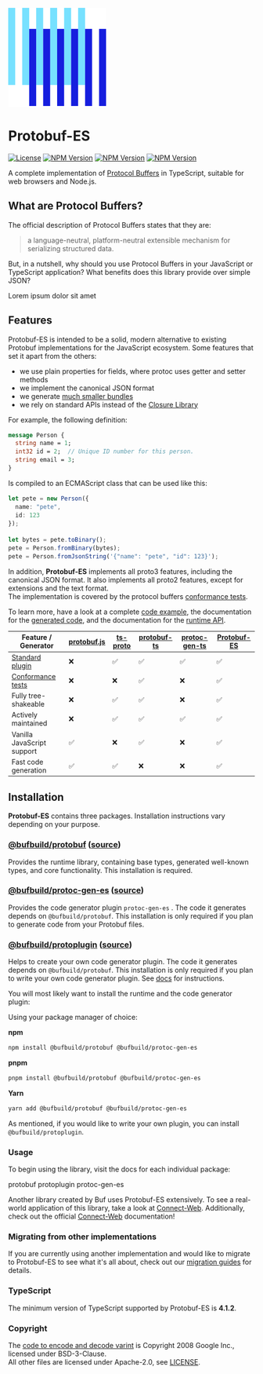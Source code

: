 ![The Buf logo](./.github/buf-logo.svg)

# Protobuf-ES

[![License](https://img.shields.io/github/license/bufbuild/protobuf-es?color=blue)](./LICENSE) [![NPM Version](https://img.shields.io/npm/v/@bufbuild/protobuf/latest?color=green&label=%40bufbuild%2Fprotobuf)](https://www.npmjs.com/package/@bufbuild/protobuf) [![NPM Version](https://img.shields.io/npm/v/@bufbuild/protoplugin/latest?color=green&label=%40bufbuild%2Fprotoplugin)](https://www.npmjs.com/package/@bufbuild/protoplugin) [![NPM Version](https://img.shields.io/npm/v/@bufbuild/protoc-gen-es/latest?color=green&label=%40bufbuild%2Fprotoc-gen-es)](https://www.npmjs.com/package/@bufbuild/protoc-gen-es) 

A complete implementation of [Protocol Buffers](https://developers.google.com/protocol-buffers) in TypeScript,
suitable for web browsers and Node.js.

## What are Protocol Buffers?
The official description of Protocol Buffers states that they are: 

> a language-neutral, platform-neutral extensible mechanism for serializing structured data.

But, in a nutshell, why should you use Protocol Buffers in your JavaScript or TypeScript application?  What benefits does this library provide over simple JSON?

Lorem ipsum dolor sit amet


## Features

Protobuf-ES is intended to be a solid, modern alternative to existing Protobuf implementations for the JavaScript ecosystem.  Some features that set it apart from the others:

- we use plain properties for fields, where protoc uses getter and setter methods
- we implement the canonical JSON format
- we generate [much smaller bundles](packages/protobuf-bench)
- we rely on standard APIs instead of the [Closure Library](http://googlecode.blogspot.com/2009/11/introducing-closure-tools.html)

For example, the following definition:

```protobuf
message Person {
  string name = 1;
  int32 id = 2;  // Unique ID number for this person.
  string email = 3;
}
```

Is compiled to an ECMAScript class that can be used like this:

```typescript
let pete = new Person({
  name: "pete",
  id: 123
});

let bytes = pete.toBinary();
pete = Person.fromBinary(bytes);
pete = Person.fromJsonString('{"name": "pete", "id": 123}');
```

In addition, **Protobuf-ES** implements all proto3 features, including the canonical JSON format.  It also implements all proto2 features, except for extensions and the text format.  
The implementation is covered by the protocol buffers [conformance tests](packages/protobuf-conformance).

To learn more, have a look at a complete [code example](https://github.com/bufbuild/protobuf-es/tree/main/packages/protobuf-example), 
the documentation for the [generated code](https://github.com/bufbuild/protobuf-es/blob/main/docs/generated_code.md), 
and the documentation for the [runtime API](https://github.com/bufbuild/protobuf-es/blob/main/docs/runtime_api.md).

| Feature / Generator                                                                                                                       | [protobuf.js](https://github.com/protobufjs/protobuf.js) | [ts-proto](https://github.com/stephenh/ts-proto) | [protobuf-ts](https://github.com/timostamm/protobuf-ts) | [protoc-gen-ts](https://github.com/thesayyn/protoc-gen-ts) | [Protobuf-ES](https://github.com/bufbuild/protobuf-es) |
|-------------------------------------------------------------------------------------------------------------------------------------------|----------------------------------------------------------|--------------------------------------------------|---------------------------------------------------------|------------------------------------------------------------|------------------------------------------------------------|
| [Standard plugin](https://docs.buf.build/reference/images#plugins)                                                                        | ❌                                                       | ✅                                           | ✅                                                      | ✅                                                      | ✅                                                         |
| [Conformance tests](https://github.com/protocolbuffers/protobuf/tree/main/conformance#protocol-buffers---googles-data-interchange-format) | ❌                                                       | ❌                                               | ✅                                                      | ❌                                                         |                                                     ✅ |
| Fully tree-shakeable                                                                                                                      | ❌                                                       | ✅                                               | ✅                                                      | ❌                                                         |                                                     ✅ |
| Actively maintained                                                                                                                                | ❌                                                       | ✅                                               | ✅                                                      | ✅                                                         |                                              ✅ |
| Vanilla JavaScript support                                                                                                                | ✅                                                       | ❌                                               | ✅                                                      | ❌                                                         |                                                     ✅ |
| Fast code generation                                                                                                                      | ✅                                                       | ✅                                               | ❌                                                      | ❌                                                         |                                                     ✅ |

## Installation

**Protobuf-ES** contains three packages.  Installation instructions vary depending on your purpose.

### [@bufbuild/protobuf](https://www.npmjs.com/package/@bufbuild/protobuf) ([source](packages/protobuf))

Provides the runtime library, containing base types, generated well-known types, and core functionality.  This installation is required.

### [@bufbuild/protoc-gen-es](https://www.npmjs.com/package/@bufbuild/protoc-gen-es) ([source](packages/protoc-gen-es))

Provides the code generator plugin `protoc-gen-es` .  The code it generates depends on `@bufbuild/protobuf`.  This installation is only required if you plan to generate code from your Protobuf files.
  
### [@bufbuild/protoplugin](https://www.npmjs.com/package/@bufbuild/protoplugin) ([source](packages/protoplugin))

Helps to create your own code generator plugin.  The code it generates depends on `@bufbuild/protobuf`.  This installation is only required if you plan to write your own code generator plugin.  See [docs](packages/protoplugin) for instructions.

You will most likely want to install the runtime and the code generator plugin:

Using your package manager of choice:
  
**npm**
```bash
npm install @bufbuild/protobuf @bufbuild/protoc-gen-es
```

**pnpm**
```bash
pnpm install @bufbuild/protobuf @bufbuild/protoc-gen-es
```

**Yarn**
```bash
yarn add @bufbuild/protobuf @bufbuild/protoc-gen-es
```

As mentioned, if you would like to write your own plugin, you can install `@bufbuild/protoplugin`.


### Usage

To begin using the library, visit the docs for each individual package:

protobuf
protoplugin
protoc-gen-es

Another library created by Buf uses Protobuf-ES extensively.  To see a real-world application of this library, take a look at [Connect-Web](https://github.com/bufbuild/connect-web).  Additionally, check out the official [Connect-Web](https://connect.build/docs/web/getting-started) documentation!


### Migrating from other implementations

If you are currently using another implementation and would like to migrate to Protobuf-ES to see what it's all about, check out our [migration guides](docs/migrating.md) for details.


### TypeScript

The minimum version of TypeScript supported by Protobuf-ES is **4.1.2**.


### Copyright

The [code to encode and decode varint](packages/protobuf/src/google/varint.ts) is Copyright 2008 Google Inc., licensed 
under BSD-3-Clause.  
All other files are licensed under Apache-2.0, see [LICENSE](LICENSE).
